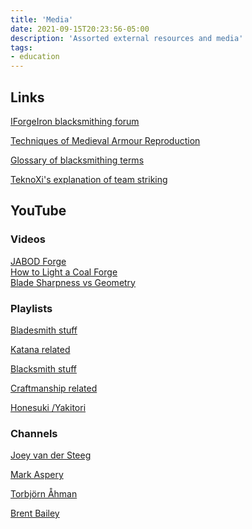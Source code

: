 ```yaml
---
title: 'Media'
date: 2021-09-15T20:23:56-05:00
description: 'Assorted external resources and media'
tags:
- education
---
```

## Links
[IForgeIron blacksmithing forum](https://www.iforgeiron.com/)

[Techniques of Medieval Armour Reproduction](http://libgen.rs/search.php?req=Brian+Price+Techniques+Of+Medieval+Armour+Reproduction%3A+The+14th+Century)

[Glossary of blacksmithing terms](http://www.anvilfire.com/FAQs/glos_faq_trans_index.htm)

[TeknoXi's explanation of team striking](https://discordapp.com/channels/251051817398435841/251054378062970880/769395471142879233)

## YouTube
### Videos
[JABOD Forge](https://www.youtube.com/watch?v=m-R6iY-mY-Y)\
[How to Light a Coal Forge](https://www.youtube.com/watch?v=Jwuu_mF9WMg)\
[Blade Sharpness vs Geometry](https://youtu.be/7J5nYBPvMgU)

### Playlists
[Bladesmith stuff](https://www.youtube.com/playlist?list=PLvQwRbvPS1_i9uX18LavF3wpirIHEbyQa)

[Katana related](https://www.youtube.com/playlist?list=PLvQwRbvPS1_g4AtyTISdkCs81XEqDJFN-)

[Blacksmith stuff](https://www.youtube.com/playlist?list=PLvQwRbvPS1_hUfbtSjjQlyIeo-797TLJn)

[Craftmanship related](https://www.youtube.com/playlist?list=PLvQwRbvPS1_jVjhdxffmKVn6OlucXsgO4)

[Honesuki /Yakitori](https://www.youtube.com/playlist?list=PLvQwRbvPS1_gpUtlSxivwgQwwo08bZz5M)

### Channels
[Joey van der Steeg](https://www.youtube.com/channel/UCQXBXA3pXM5A-skemMLMrug)

[Mark Aspery](https://www.youtube.com/user/MarkAspery)

[Torbjörn Åhman](https://www.youtube.com/user/torbjornahman)

[Brent Bailey](https://www.youtube.com/channel/UCmJ3R3FIdB247BBCNWqVkPQ)
